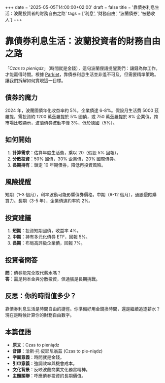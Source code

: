 +++
date = '2025-05-05T14:00:00+02:00'
draft = false
title = '靠債券利息生活：波蘭投資者的財務自由之路'
tags = ['利息', '財務自由', '波蘭債券', '被動收入']
+++

# 靠債券利息生活：波蘭投資者的財務自由之路

「*Czas to pieniądz*」（時間就是金錢），這句波蘭俚語提醒我們：讓錢為你工作，才能贏得時間。根據 [Parkiet](https://www.parkiet.com/obligacje/art42225291-ile-pieniedzy-potrzeba-zeby-zyc-z-odsetek-od-obligacji)，靠債券利息生活並非遙不可及，但需要精準策略。讓我們拆解如何實現這一目標。

## 債券的魔力

2024 年，波蘭國債年化收益率約 5%，企業債達 6-8%。假設月生活費 5000 茲羅提，需投資約 1200 萬茲羅提於 5% 國債，或 750 萬茲羅提於 8% 企業債。跨市場比較顯示，波蘭債券波動率僅 3%，低於德國（5%）。

## 如何開始

1. **計算需求**：估算年度生活費，乘以 20（假設 5% 回報）。  
2. **分散投資**：50% 國債，30% 企業債，20% 國際債券。  
3. **長期持有**：鎖定 10 年期債券，降低再投資風險。

## 風險提醒

短期（1-3 個月），利率波動可能影響債券價格。中期（6-12 個月），通脹侵蝕購買力。長期（3-5 年），企業債違約率約 2%。

## 投資建議

1. **短期**：投資短期國債，收益率 4%。  
2. **中期**：持有多元化債券 ETF，回報 5%。  
3. **長期**：布局高評級企業債，回報 7%。

## 投資者問答

**問**：債券能完全取代薪水嗎？  
**答**：需足夠本金與分散投資，但通脹是長期挑戰。

## 反思：你的時間值多少？

靠債券利息生活是時間自由的捷徑。你準備好用金錢換時間，還是繼續追逐薪水？現在是時候計算你的財務自由數字。

## 本篇俚語

- **原文**：Czas to pieniądz  
- **音譯**：洽斯·托·皮耶尼翁茲 (Czas to pie-niądz)  
- **字面意義**：時間就是金錢。  
- **引申意義**：強調效率與機會成本。  
- **文化背景**：反映波蘭商業文化務實精神。  
- **主題關聯**：呼應債券投資的長期價值。

